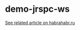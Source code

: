 demo-jrspc-ws
=============

<a href="http://habrahabr.ru/post/220015/">See related article on habrahabr.ru</a>
